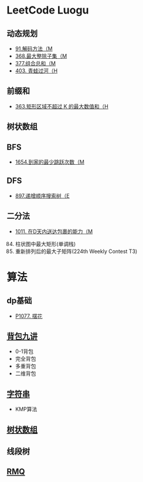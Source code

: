 # LeetCode Luogu
 ## 动态规划
  - [91.解码方法（M](https://github.com/YuLei98/Notes/blob/master/LeetCode/91.%20%E8%A7%A3%E7%A0%81%E6%96%B9%E6%B3%95%20(%E5%8A%A8%E6%80%81%E8%A7%84%E5%88%92))
  - [368.最大整除子集（M](https://github.com/YuLei98/Notes/blob/master/LeetCode/368.%20%E6%9C%80%E5%A4%A7%E6%95%B4%E9%99%A4%E5%AD%90%E9%9B%86%EF%BC%88M%EF%BC%89(%E5%8A%A8%E6%80%81%E8%A7%84%E5%88%92))
  - [377.组合总和（M](https://github.com/YuLei98/Notes/blob/master/LeetCode/377.%20%E7%BB%84%E5%90%88%E6%80%BB%E5%92%8CIV%EF%BC%88M%EF%BC%89(%E5%8A%A8%E6%80%81%E8%A7%84%E5%88%92))
  - [403. 青蛙过河（H](https://github.com/YuLei98/Notes/blob/master/LeetCode/403.%20%E9%9D%92%E8%9B%99%E8%BF%87%E6%B2%B3%EF%BC%88H%EF%BC%89(%E5%8A%A8%E6%80%81%E8%A7%84%E5%88%92))
 ## 前缀和
  - [363.矩形区域不超过 K 的最大数值和（H](https://github.com/YuLei98/Notes/blob/master/LeetCode/363.%20%E7%9F%A9%E5%BD%A2%E5%8C%BA%E5%9F%9F%E4%B8%8D%E8%B6%85%E8%BF%87K%E7%9A%84%E6%9C%80%E5%A4%A7%E6%95%B0%E5%80%BC%E5%92%8C(Hard)%20(%E5%89%8D%E7%BC%80%E5%92%8C))
 ## 树状数组
 ## BFS
  - [1654.到家的最少跳跃次数（M](https://github.com/YuLei98/Notes/blob/master/LeetCode/1654.%E5%88%B0%E5%AE%B6%E7%9A%84%E6%9C%80%E5%B0%91%E8%B7%B3%E8%B7%83%E6%AC%A1%E6%95%B0%EF%BC%88M%EF%BC%89(BFS))
 ## DFS
  - [897.递增顺序搜索树（E](https://github.com/YuLei98/Notes/blob/master/LeetCode/897.%E9%80%92%E5%A2%9E%E9%A1%BA%E5%BA%8F%E6%90%9C%E7%B4%A2%E6%A0%91%EF%BC%88E%EF%BC%89(DFS))
 ## 二分法
  - [1011. 在D天内送达包裹的能力（M](https://github.com/YuLei98/Notes/blob/master/LeetCode/1011.%20%E5%9C%A8D%E5%A4%A9%E5%86%85%E9%80%81%E8%BE%BE%E5%8C%85%E8%A3%B9%E7%9A%84%E8%83%BD%E5%8A%9B%EF%BC%88M%EF%BC%89(%E4%BA%8C%E5%88%86))

84. 柱状图中最大矩形(单调栈)
1727. 重新排列后的最大子矩阵(224th Weekly Contest T3)
  



# 算法
 ## dp基础
  - [P1077. 摆花](https://github.com/YuLei98/Notes/blob/master/LeetCode/P1077%20%5BNOIP2012%20%E6%99%AE%E5%8F%8A%E7%BB%84%5D%20%E6%91%86%E8%8A%B1)
 ## [背包九讲](https://github.com/YuLei98/Notes/blob/master/%E7%AE%97%E6%B3%95/%E8%83%8C%E5%8C%85%E9%97%AE%E9%A2%98)
   - 0-1背包
   - 完全背包
   - 多重背包
   - 二维背包
 ## [字符串](https://github.com/YuLei98/Notes/blob/master/%E7%AE%97%E6%B3%95/%E5%AD%97%E7%AC%A6%E4%B8%B2%E7%AE%97%E6%B3%95.md)
   - KMP算法
 ## [树状数组](https://github.com/YuLei98/Notes/blob/master/%E7%AE%97%E6%B3%95/%E6%A0%91%E7%8A%B6%E6%95%B0%E7%BB%84)
 ## 线段树
 ## [RMQ](https://github.com/YuLei98/Notes/blob/master/%E7%AE%97%E6%B3%95/RMQ)
   
